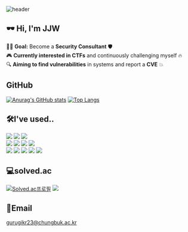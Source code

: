 ![header](https://capsule-render.vercel.app/api?type=waving&color=gradient&customColorList=10&height=200&text=🎮JJW1223's%20GITHUB&fontSize=50&animation=twinkling&fontAlign=68&fontAlignY=36)

## 🕶️ Hi, I'm JJW
👨‍💻 **Goal:** Become a **Security Consultant** 🛡️  
🎮 **Currently interested in CTFs** and continuously challenging myself 🔥  
🔍 **Aiming to find vulnerabilities** in systems and report a **CVE** 💥  


## GitHub
[![Anurag's GitHub stats](https://github-readme-stats.vercel.app/api?username=JJW1223&show_icons=true&theme=dracula)](https://github.com/JJW1223/github-readme-stats)
[![Top Langs](https://github-readme-stats.vercel.app/api/top-langs/?username=JJW1223&show_icons=true&theme=dracula)](https://github.com/JJW1223/github-readme-stats)

## 🛠️I've used.. 
<span>
  <img src="https://img.shields.io/badge/Python-3776AB?style=flat-square&logo=Python&logoColor=white"/>
  <img src="https://img.shields.io/badge/C++-00599C?style=flat-square&logo=C%2B%2B&logoColor=white"/>
  <img src="https://img.shields.io/badge/MongoDB-47A248?style=flat-square&logo=mongodb&logoColor=white"/>
  <br>
  <img src="https://img.shields.io/badge/HTML5-E34F26?style=flat-square&logo=html5&logoColor=white"/>
  <img src="https://img.shields.io/badge/JavaScript-F7DF1E?style=flat-square&logo=javascript&logoColor=white"/>
  <img src="https://img.shields.io/badge/CSS3-1572B6?style=flat-square&logo=css3&logoColor=white"/>
  <img src="https://img.shields.io/badge/React-61DAFB?style=flat-square&logo=react&logoColor=white"/>
  <br>
  <img src="https://img.shields.io/badge/VisualStudioCode-007ACC?style=flat-square&logo=visualstudiocode&logoColor=white"/>
  <img src="https://img.shields.io/badge/Docker-2496ED?style=flat-square&logo=docker&logoColor=white"/>
  <img src="https://img.shields.io/badge/Linux-FCC624?style=flat-square&logo=linux&logoColor=white"/>
  <img src="https://img.shields.io/badge/GitHub-181717?style=flat-square&logo=github&logoColor=white"/>
  <img src="https://img.shields.io/badge/Discord-5865F2?style=flat-square&logo=discord&logoColor=white"/>
</span>

## 💻solved.ac
[![Solved.ac프로필](http://mazassumnida.wtf/api/generate_badge?boj=gurugikr23)](https://solved.ac/gurugikr23) <img src="http://mazandi.herokuapp.com/api?handle=gurugikr23&theme=warm"/>

## 📧Email
gurugikr23@chungbuk.ac.kr


<!--
**JJW1223/JJW1223** is a ✨ _special_ ✨ repository because its `README.md` (this file) appears on your GitHub profile.

Here are some ideas to get you started:

- 🔭 I’m currently working on ...
- 🌱 I’m currently learning ...
- 👯 I’m looking to collaborate on ...
- 🤔 I’m looking for help with ...
- 💬 Ask me about ...
- 📫 How to reach me: ...
- 😄 Pronouns: ...
- ⚡ Fun fact: ...
-->

